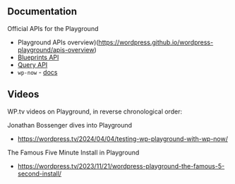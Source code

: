 ## Documentation
Official APIs for the Playground
- Playground APIs overview)(https://wordpress.github.io/wordpress-playground/apis-overview)
- [Blueprints API](https://wordpress.github.io/wordpress-playground/blueprints-api/index)
- [Query API](https://wordpress.github.io/wordpress-playground/query-api)
- `wp-now` - [docs](https://www.npmjs.com/package/@wp-now/wp-now)  


## Videos
WP.tv videos on Playground, in reverse chronological order:

Jonathan Bossenger dives into Playground
- https://wordpress.tv/2024/04/04/testing-wp-playground-with-wp-now/

The Famous Five Minute Install in Playground
- https://wordpress.tv/2023/11/21/wordpress-playground-the-famous-5-second-install/